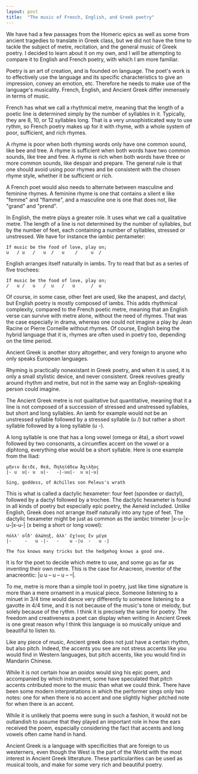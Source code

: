 ```yaml
---
layout: post
title:  "The music of French, English, and Greek poetry"
---
```


We have had a few passages from the Homeric epics as well as some from ancient tragedies to translate in Greek class, but we did not have the time to tackle the subject of metre, recitation, and the general music of Greek poetry. I decided to learn about it on my own, and I will be attempting to compare it to English and French poetry, with which I am more familiar.

Poetry is an art of creation, and is founded on language. The poet's work is to effectively use the language and its specific characteristics to give an impression, convey an emotion, etc. Therefore he needs to make use of the language's musicality. French, English, and Ancient Greek differ immensely in terms of music.

French has what we call a rhythmical metre, meaning that the length of a poetic line is determined simply by the number of syllables in it. Typically, they are 8, 10, or 12 syllables long. That is a very unsophisticated way to use rythm, so French poetry makes up for it with rhyme, with a whole system of poor, sufficient, and rich rhymes.

A rhyme is poor when both rhyming words only have one common sound, like bee and tree.
A rhyme is sufficient when both words have two common sounds, like tree and free.
A rhyme is rich when both words have three or more common sounds, like despair and prepare.
The general rule is that one should avoid using poor rhymes and be consistent with the chosen rhyme style, whether it be sufficient or rich.

A French poet would also needs to alternate between masculine and feminine rhymes. A feminine rhyme is one that contains a silent e like "femme" and "flamme", and a masculine one is one that does not, like "grand" and "prend".

In English, the metre plays a greater role. It uses what we call a qualitative metre. The length of a line is not determined by the number of syllables, but by the number of feet, each containing a number of syllables, stressed or unstressed. We have for instance the iambic pentameter:

```
If music be the food of love, play on;
u   / u   /   u  /   u    /     u  / 
```

English arranges itself naturally in iambs. Try to read that but as a series of five trochees:

```
If music be the food of love, play on;
/   u /   u   /  u   /   u      /  u
```

Of course, in some case, other feet are used, like the anapest, and dactyl, but English poetry is mostly composed of iambs. This adds rhythmical complexity, compared to the French poetic metre, meaning that an English verse can survive with metre alone, without the need of rhymes. That was the case especially in drama, whereas one could not imagine a play by Jean Racine or Pierre Corneille without rhymes. Of course, English being the hybrid language that it is, rhymes are often used in poetry too, depending on the time period.

Ancient Greek is another story altogether, and very foreign to anyone who only speaks European languages.

Rhyming is practically nonexistant in Greek poetry, and when it is used, it is only a small stylistic device, and never consistent. Greek revolves greatly around rhythm and metre, but not in the same way an English-speaking person could imagine.

The Ancient Greek metre is not qualitative but quantitative, meaning that it a line is not composed of a succession of stressed and unstressed syllables, but short and long syllables. An iamb for example would not be an unstressed syllable followed by a stressed syllable (u /) but rather a short syllable followed by a long syllable (u -).

A long syllable is one that has a long vowel (omega or êta), a short vowel followed by two consonants, a circumflex accent on the vowel or a diphtong, everything else would be a short syllable. Here is one example from the Iliad:

```
μῆνιν ἄειδε, θεά, Πηληϊάδεω Ἀχιλῆος
|- u  u|- u  u|-   -|-uu|-  u u|-u|

Sing, goddess, of Achilles son Peleus's wrath
```
This is what is called a dactylic hexameter: four feet (spondee or dactyl), followed by a dactyl followed by a trochee. The dactylic hexameter is found in all kinds of poetry but especially epic poetry, the Aeneid included. Unlike English, Greek does not arrange itself naturally into any type of feet. The dactylic hexameter might be just as common as the iambic trimeter |x-u-|x-u-|x-u-| (x being a short or long vowel):

```
πόλλ' οἶδ' ἀλώπηξ, ἀλλ' ἐχῖνος ἓν μέγα
|-     -   u -|-   -    u -|u  -   u -|

The fox knows many tricks but the hedgehog knows a good one.
```
It is for the poet to decide which metre to use, and some go as far as inventing their own metre. This is the case for Anacreon, inventor of the anacreontic: |u u – u – u – –|. 

To me, metre is more than a simple tool in poetry, just like time signature is more than a mere ornament in a musical piece. Someone listening to a minuet in 3/4 time would dance very differently to someone listening to a gavotte in 4/4 time, and it is not because of the music's tone or melody, but solely because of the rythm. I think it is precisely the same for poetry. The freedom and creativeness a poet can display when writing in Ancient Greek
is one great reason why I think this language is so musically unique and beautiful to listen to.

Like any piece of music, Ancient greek does not just have a certain rhythm, but also pitch. Indeed, the accents you see are not stress accents like you would find in Western languages, but pitch accents, like you would find in Mandarin Chinese. 

While it is not certain how an _aoidos_ would sing his epic poem, and accompanied by which instrument, some have speculated that pitch accents cntributed more to the music than what we could think. There have been some modern interpretations in which the performer sings only two notes: one for when there is no accent and one slightly higher pitched note for when there is an accent. 

While it is unlikely that poems were sung in such a fashion, it would not be outlandish to assume that they played an important role in how the ears received the poem, especially considering the fact that accents and long vowels often came hand in hand.

Ancient Greek is a language with specificities that are foreign to us westerners, even though the West is the part of the World with the most interest in Ancient Greek litterature. These particularities can be used as musical tools, and make for some very rich and beautiful poetry.